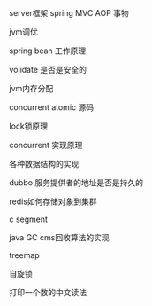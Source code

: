 server框架 spring MVC AOP 事物

jvm调优

spring bean 工作原理

volidate 是否是安全的

jvm内存分配

concurrent atomic 源码

lock锁原理

concurrent 实现原理

各种数据结构的实现

dubbo 服务提供者的地址是否是持久的

redis如何存储对象到集群

c segment

java GC cms回收算法的实现

treemap

自旋锁

打印一个数的中文读法











